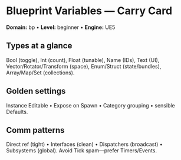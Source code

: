 # Blueprint Variables — Carry Card
**Domain:** bp • **Level:** beginner • **Engine:** UE5

## Types at a glance
Bool (toggle), Int (count), Float (tunable), Name (IDs), Text (UI), Vector/Rotator/Transform (space), Enum/Struct (state/bundles), Array/Map/Set (collections).

## Golden settings
Instance Editable • Expose on Spawn • Category grouping • sensible Defaults.

## Comm patterns
Direct ref (tight) • Interfaces (clean) • Dispatchers (broadcast) • Subsystems (global). Avoid Tick spam—prefer Timers/Events.
